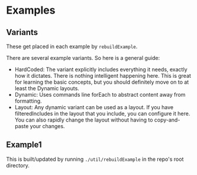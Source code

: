 # Examples

## Variants

These get placed in each example by `rebuildExample`.

There are several example variants. So here is a general guide:

* HardCoded: The variant explicitly includes everything it needs, exactly how it dictates. There is nothing intelligent happening here. This is great for learning the basic concepts, but you should definitely move on to at least the Dynamic layouts.
* Dynamic: Uses commands line forEach to abstract content away from formatting.
* Layout: Any dynamic variant can be used as a layout. If you have filteredIncludes in the layout that you include, you can configure it here. You can also rapidly change the layout without having to copy-and-paste your changes.

## Example1

This is built/updated by running `./util/rebuildExample` in the repo's root directory.

